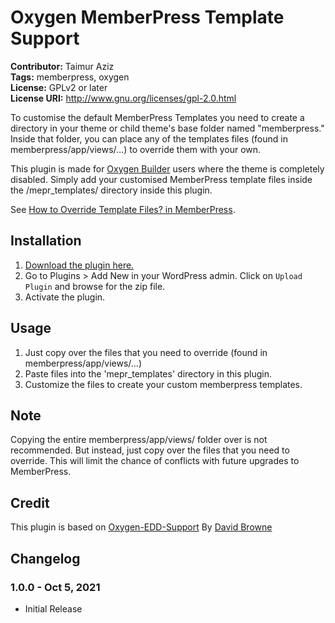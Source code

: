 # Oxygen MemberPress Template Support #

**Contributor:** Taimur Aziz   
**Tags:** memberpress, oxygen  
**License:** GPLv2 or later  
**License URI:** http://www.gnu.org/licenses/gpl-2.0.html

To customise the default MemberPress Templates you need to create a directory in your theme or child theme's base folder named "memberpress." Inside that folder, you can place any of the templates files (found in memberpress/app/views/…) to override them with your own. 

This plugin is made for [Oxygen Builder](http://oxygenbuilder.com/) users where the theme is completely disabled. Simply add your customised MemberPress template files inside the /mepr_templates/ directory inside this plugin.

See [How to Override Template Files? in MemberPress](https://docs.memberpress.com/article/165-how-to-override-template-files).
 

## Installation ##

1. [Download the plugin here.](https://github.com/Taimurian/oxygen-memberpress-support/archive/main.zip)
2. Go to Plugins > Add New in your WordPress admin. Click on `Upload Plugin` and browse for the zip file.
3. Activate the plugin.

## Usage ##

1. Just copy over the files that you need to override (found in memberpress/app/views/…) 
2. Paste files into the 'mepr_templates' directory in this plugin.
2. Customize the files to create your custom memberpress templates.

## Note
Copying the entire memberpress/app/views/ folder over is not recommended. But instead, just copy over the files that you need to override. This will limit the chance of conflicts with future upgrades to MemberPress.

## Credit
This plugin is based on [Oxygen-EDD-Support](https://github.com/wplit/Oxygen-EDD-Support) By [David Browne](https://github.com/wplit)

## Changelog ##

### 1.0.0 - Oct 5, 2021 ###
* Initial Release

